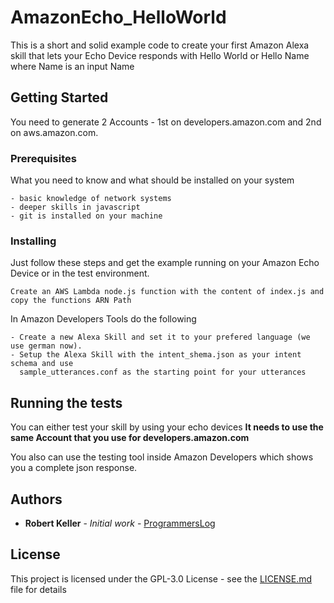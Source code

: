 # AmazonEcho_HelloWorld

This is a short and solid example code to create your first Amazon Alexa skill that
lets your Echo Device responds with Hello World or Hello Name where Name is an input Name

## Getting Started

You need to generate 2 Accounts - 1st on developers.amazon.com and 2nd on aws.amazon.com.
### Prerequisites

What you need to know and what should be installed on your system

```
- basic knowledge of network systems
- deeper skills in javascript
- git is installed on your machine
```

### Installing

Just follow these steps and get the example running on your Amazon Echo Device or in the test environment.

```
Create an AWS Lambda node.js function with the content of index.js and 
copy the functions ARN Path
```

In Amazon Developers Tools do the following

```
- Create a new Alexa Skill and set it to your prefered language (we use german now).
- Setup the Alexa Skill with the intent_shema.json as your intent schema and use
  sample_utterances.conf as the starting point for your utterances
```

## Running the tests

You can either test your skill by using your echo devices 
**It needs to use the same Account that you use for developers.amazon.com**

You also can use the testing tool inside Amazon Developers which shows you a complete json response.



## Authors

* **Robert Keller** - *Initial work* - [ProgrammersLog](http://programmers-log.net)

## License

This project is licensed under the GPL-3.0 License - see the [LICENSE.md](LICENSE.md) file for details


